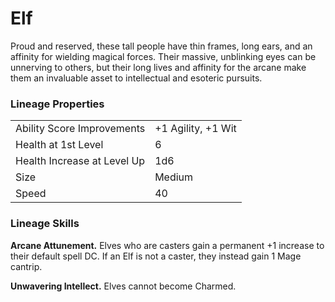 # Elf

Proud and reserved, these tall people have thin frames, long ears, and an affinity for wielding magical forces. Their massive, unblinking eyes can be unnerving to others, but their long lives and affinity for the arcane make them an invaluable asset to intellectual and esoteric pursuits.

### Lineage Properties
|||
|-|--|
|Ability Score Improvements| +1 Agility, +1 Wit |
|Health at 1st Level| 6 |
| Health Increase at Level Up | 1d6 |
| Size | Medium |
| Speed | 40 |

### Lineage Skills
**Arcane Attunement.** Elves who are casters gain a permanent +1 increase to their default spell DC. If an Elf is not a caster, they instead gain 1 Mage cantrip.

**Unwavering Intellect.** Elves cannot become Charmed.
